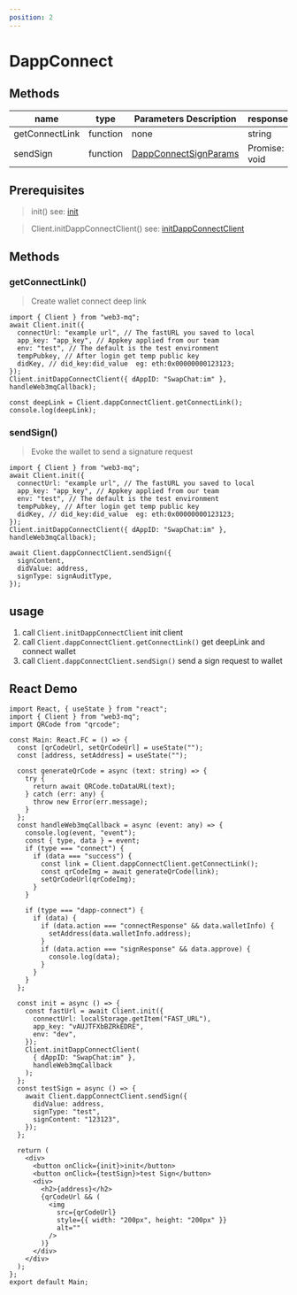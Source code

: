 ```yaml
---
position: 2
---
```


# DappConnect

## Methods

| name           | type     | Parameters Description                                                        | response          |
| -------------- | -------- | ----------------------------------------------------------------------------- | ----------------- |
| getConnectLink | function | none                                                                          | string            |
| sendSign       | function | [DappConnectSignParams](/docs/Web3MQ-SDK/JS-SDK/types/#dappconnectsignparams) | Promise: void     |

## Prerequisites

> init() see: [init](/docs/Web3MQ-SDK/JS-SDK/client/#init)

> Client.initDappConnectClient() see: [initDappConnectClient](/docs/Web3MQ-SDK/JS-SDK/client/#initdappconnectclient)

## Methods

### getConnectLink()

> Create wallet connect deep link

```tsx
import { Client } from "web3-mq";
await Client.init({
  connectUrl: "example url", // The fastURL you saved to local
  app_key: "app_key", // Appkey applied from our team
  env: "test", // The default is the test environment
  tempPubkey, // After login get temp public key
  didKey, // did_key:did_value  eg: eth:0x00000000123123;
});
Client.initDappConnectClient({ dAppID: "SwapChat:im" }, handleWeb3mqCallback);

const deepLink = Client.dappConnectClient.getConnectLink();
console.log(deepLink);
```

### sendSign()

> Evoke the wallet to send a signature request

```tsx
import { Client } from "web3-mq";
await Client.init({
  connectUrl: "example url", // The fastURL you saved to local
  app_key: "app_key", // Appkey applied from our team
  env: "test", // The default is the test environment
  tempPubkey, // After login get temp public key
  didKey, // did_key:did_value  eg: eth:0x00000000123123;
});
Client.initDappConnectClient({ dAppID: "SwapChat:im" }, handleWeb3mqCallback);

await Client.dappConnectClient.sendSign({
  signContent,
  didValue: address,
  signType: signAuditType,
});
```

## usage

1. call `Client.initDappConnectClient` init client
2. call `Client.dappConnectClient.getConnectLink()` get deepLink and connect wallet
3. call `Client.dappConnectClient.sendSign()` send a sign request to wallet

## React Demo

```tsx
import React, { useState } from "react";
import { Client } from "web3-mq";
import QRCode from "qrcode";

const Main: React.FC = () => {
  const [qrCodeUrl, setQrCodeUrl] = useState("");
  const [address, setAddress] = useState("");

  const generateQrCode = async (text: string) => {
    try {
      return await QRCode.toDataURL(text);
    } catch (err: any) {
      throw new Error(err.message);
    }
  };
  const handleWeb3mqCallback = async (event: any) => {
    console.log(event, "event");
    const { type, data } = event;
    if (type === "connect") {
      if (data === "success") {
        const link = Client.dappConnectClient.getConnectLink();
        const qrCodeImg = await generateQrCode(link);
        setQrCodeUrl(qrCodeImg);
      }
    }

    if (type === "dapp-connect") {
      if (data) {
        if (data.action === "connectResponse" && data.walletInfo) {
          setAddress(data.walletInfo.address);
        }
        if (data.action === "signResponse" && data.approve) {
          console.log(data);
        }
      }
    }
  };

  const init = async () => {
    const fastUrl = await Client.init({
      connectUrl: localStorage.getItem("FAST_URL"),
      app_key: "vAUJTFXbBZRkEDRE",
      env: "dev",
    });
    Client.initDappConnectClient(
      { dAppID: "SwapChat:im" },
      handleWeb3mqCallback
    );
  };
  const testSign = async () => {
    await Client.dappConnectClient.sendSign({
      didValue: address,
      signType: "test",
      signContent: "123123",
    });
  };

  return (
    <div>
      <button onClick={init}>init</button>
      <button onClick={testSign}>test Sign</button>
      <div>
        <h2>{address}</h2>
        {qrCodeUrl && (
          <img
            src={qrCodeUrl}
            style={{ width: "200px", height: "200px" }}
            alt=""
          />
        )}
      </div>
    </div>
  );
};
export default Main;
```
